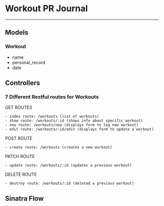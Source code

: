 # Workout PR Journal
---

## Models

### Workout
- name
- personal_record
- date

## Controllers

### 7 Different Restful routes for Workouts
GET ROUTES
```
- index route: /workouts (list of workouts)
- show route: /workouts/:id (shows info about specific workout)
- new route: /workouts/new (displays form to log new workout)
- edit route: /workouts/:id/edit (displays form to update a workout)
```
POST ROUTE
```
- create route: /workouts (creates a new workout)
```
PATCH ROUTE
```
- update route: /workouts/:id (updates a previous workout)
```
DELETE ROUTE
```
- destroy route: /workouts/:id (deleted a previous workout)
```

## Sinatra Flow





